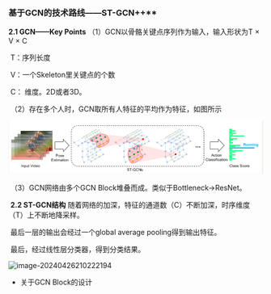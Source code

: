### 基于GCN的技术路线——ST-GCN++**

**2.1 GCN——Key Points**
（1）GCN以骨骼关键点序列作为输入，输入形状为T × V × C

​		T：序列长度

​		V：一个Skeleton里关键点的个数

​		C： 维度。2D或者3D。

​	（2）存在多个人时，GCN取所有人特征的平均作为特征，如图所示

![image](https://github.com/Mrhahaa/Data-Mining/blob/94a6d410c9793bf639b9047a5370b7c2f42f5eba/22411d850e3509b32bf5bbf93b11497.png)

​	（3）GCN网络由多个GCN Block堆叠而成。类似于Bottleneck→ResNet。

​	**2.2 ST-GCN结构**
​	随着网络的加深，特征的通道数（C）不断加深，时序维度（T）上不断地降采样。

​	最后一层的输出会经过一个global average pooling得到输出特征。

​	最后，经过线性层分类器，得到分类结果。

![image-20240426210222194](assets/image-20240426210222194.png)

- 关于GCN Block的设计
